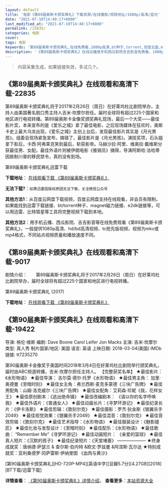 ```yaml
---
layout: default
title: '电影《第89届奥斯卡颁奖典礼》下载资源/在线播放/视频地址/1080p/高清/蓝光'
date: "2021-07-10T14:40:17+0800"
last_modified_at: "2021-07-10T14:40:17+0800"
permalink: /22835/
categories: 电影
cover:
tags: 电影
keywords: '第89届奥斯卡颁奖典礼,在线免费看,1080p高清,bt种子,torrent,百度云盘,magnet,磁力链,迅雷下载资源'
description: '《第89届奥斯卡颁奖典礼》在线云播放手机西瓜影院吉吉影音免费看，1080p高清bd/hd未删减完整版和tc抢先枪版，mkv/mp4格式，附带bt/torrent种子、magnet/磁力链、百度云盘、网盘资源迅雷下载链接'
---
```


>内容采集生成，如果链接失效，多试几个。


## 《第89届奥斯卡颁奖典礼》在线观看和高清下载-22835

第89届奥斯卡颁奖典礼将于2017年2月26日（周日）在好莱坞杜比剧院举办，主持人由美国著名脱口秀主持人吉米·坎摩尔担任。届时全球将有超过225个国家和地区进行电视转播。第89届奥斯卡金像奖颁奖典礼现场，最后一个大奖——最佳影片奖，本来宣布的是《爱乐之城》拿了最佳电影，之后现场媒体在狂欢时，奥斯卡史上最大乌龙出现，《爱乐之城》主创上台后，发现最佳影片其实是《月光男孩》。组委会现场紧急宣布，搞错了，最佳影片是《月光男孩》。演技奖项，石头姐拿下影后，卡西·阿弗莱克笑到最后，斩获影帝。马赫沙拉·阿里、维奥拉·戴维斯分获最佳男、女配。最佳外语片则被伊朗电影《推销员》摘得，导演阿斯哈·法哈蒂因抵制川普的移民禁令，真的没有到场。


第89届奥斯卡颁奖典礼迅雷下载

**下载地址**： [在线观看下载 《第89届奥斯卡颁奖典礼》](https://www.993dy.com//vod-detail-id-25582.html) 


**无法下载?**：`如果迅雷因版权原因无法下载，关注微信公众号 `

**其他方法1**：从百度云网盘下载视频，百度云网盘支持在线观看，非会员有限制，如果能找到迅雷下载链接、bt/torrent种子、magnet磁力链接、e2dk链接等，可以用迅雷、比特彗星等工具将完整视频下载到本地。

**其他方法2**：用手机云播、西瓜影院、吉吉影音等在线免费观看《第89届奥斯卡颁奖典礼》，一般提供1080p高清、hd/bd高清视频、tc抢先版视频，视频为mkv或mp4格式，不同站点视频质量和播放速度不同。


## 《第89届奥斯卡颁奖典礼》在线观看和高清下载-9017

剧情介绍：　　第89届奥斯卡颁奖典礼将于2017年2月26日（周日）在好莱坞杜比剧院举办，届时全球将有超过225个国家和地区进行电视转播。


第89届奥斯卡颁奖典礼 (2017)

**下载地址**： [在线观看下载 《第89届奥斯卡颁奖典礼》](https://www.btbtdy.me/btdy/dy10085.html) 


## 《第90届奥斯卡颁奖典礼》在线观看和高清下载-19422

导演: 格伦·维斯 编剧: Dave Boone Carol Leifer Jon Macks 主演: 吉米·坎摩尔 类型: 真人秀 制片国家/地区: 美国 语言: 英语 上映日期: 2018-03-04(美国) IMDb链接: tt7235270

第90届奥斯卡金像奖于美国时间2018年3月4日在好莱坞杜比剧院举行颁奖典礼，届时由ABC频道转播，吉米·坎摩尔担任主持人。 【完整获奖名单】 ★最佳影片：《水形物语》 ★最佳导演： 吉尔莫·德尔·托罗《水形物语》 ★最佳男主角： 加里·奥德曼《至暗时刻》 ★最佳女主角：弗兰西斯·麦克多蒙德《三块广告牌》 ★最佳男配角：山姆·洛克威尔《三块广告牌》 ★最佳女配角：艾莉森·珍妮《我，花样女王》 ★最佳原创剧本：《逃出绝命镇》 ★最佳改编剧本： 《请以你的名字呼唤我》 ★最佳外语片：《普通女人》 ★最佳动画长片：《寻梦环游记》 ★最佳纪录长片：《伊卡洛斯》 ★最佳剪辑：《敦刻尔克》 ★最佳摄影：罗杰·狄金斯《银翼杀手2049》 ★最佳视觉效果：《银翼杀手2049》 ★最佳混音：《敦刻尔克》 ★最佳音效剪辑：《敦刻尔克》 ★最佳艺术指导：《水形物语》 ★最佳服装设计：《魅影缝匠》 ★最佳化妆与发型设计：《至暗时刻》 ★最佳配乐：《水形物语》 ★最佳歌曲： “Remember Me”《寻梦环游记》 ★最佳动画短片： 《亲爱的篮球》 ★最佳真人短片：《沉默的孩子》 ★最佳纪录短片：《天堂堵塞》 ——————– ★终身成就奖：唐纳德·萨瑟兰 & 查尔斯·伯内特 &欧文·罗兹曼 &阿涅斯·瓦尔达 ★特别成就奖：亚利桑德罗·冈萨雷斯·伊纳里图 《血肉与黄沙》


[第90届奥斯卡颁奖典礼][HD-720P-MP4][英语中字][豆瓣5.7分][4.27GB][2018][BT下载/迅雷下载]

**详情查看**： [《第90届奥斯卡颁奖典礼》详情介绍](/movie/19422/)， **查看更多**：[本站资源大全](/movie/t/all/)


